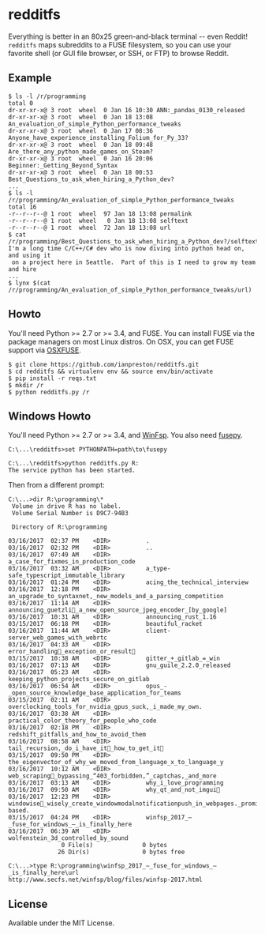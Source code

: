 # redditfs

Everything is better in an 80x25 green-and-black terminal -- even Reddit! `redditfs` maps subreddits to a FUSE filesystem, so you can use your favorite shell (or GUI file browser, or SSH, or FTP) to browse Reddit.

## Example

    $ ls -l /r/programming
    total 0
    dr-xr-xr-x@ 3 root  wheel  0 Jan 16 10:30 ANN:_pandas_0130_released
    dr-xr-xr-x@ 3 root  wheel  0 Jan 18 13:08 An_evaluation_of_simple_Python_performance_tweaks
    dr-xr-xr-x@ 3 root  wheel  0 Jan 17 08:36 Anyone_have_experience_installing_Folium_for_Py_33?
    dr-xr-xr-x@ 3 root  wheel  0 Jan 18 09:48 Are_there_any_python_made_games_on_Steam?
    dr-xr-xr-x@ 3 root  wheel  0 Jan 16 20:06 Beginner:_Getting_Beyond_Syntax
    dr-xr-xr-x@ 3 root  wheel  0 Jan 18 00:53 Best_Questions_to_ask_when_hiring_a_Python_dev?
    ...
    $ ls -l /r/programming/An_evaluation_of_simple_Python_performance_tweaks
    total 16
    -r--r--r--@ 1 root  wheel  97 Jan 18 13:08 permalink
    -r--r--r--@ 1 root  wheel   0 Jan 18 13:08 selftext
    -r--r--r--@ 1 root  wheel  72 Jan 18 13:08 url
    $ cat /r/programming/Best_Questions_to_ask_when_hiring_a_Python_dev?/selftext
    I'm a long time C/C++/C# dev who is now diving into python head on, and using it
     on a project here in Seattle.  Part of this is I need to grow my team and hire 
    ...
    $ lynx $(cat /r/programming/An_evaluation_of_simple_Python_performance_tweaks/url)
    
## Howto

You'll need Python >= 2.7 or >= 3.4, and FUSE. You can install FUSE via the package managers on most Linux distros. On OSX, you can get FUSE support via [OSXFUSE](http://osxfuse.github.io/).

    $ git clone https://github.com/ianpreston/redditfs.git
    $ cd redditfs && virtualenv env && source env/bin/activate
    $ pip install -r reqs.txt
    $ mkdir /r
    $ python redditfs.py /r

## Windows Howto

You'll need Python >= 2.7 or >= 3.4, and [WinFsp](https://github.com/billziss-gh/winfsp/releases). You also need [fusepy](https://github.com/billziss-gh/fusepy).

    C:\...\redditfs>set PYTHONPATH=path\to\fusepy

    C:\...\redditfs>python redditfs.py R:
    The service python has been started.

Then from a different prompt:

    C:\...>dir R:\programming\*
     Volume in drive R has no label.
     Volume Serial Number is D9C7-94B3

     Directory of R:\programming

    03/16/2017  02:37 PM    <DIR>          .
    03/16/2017  02:32 PM    <DIR>          ..
    03/16/2017  07:49 AM    <DIR>          a_case_for_fixmes_in_production_code
    03/16/2017  03:32 AM    <DIR>          a_type-safe_typescript_immutable_library
    03/16/2017  01:24 PM    <DIR>          acing_the_technical_interview
    03/16/2017  12:18 PM    <DIR>          an_upgrade_to_syntaxnet,_new_models_and_a_parsing_competition
    03/16/2017  11:14 AM    <DIR>          announcing_guetzli_a_new_open_source_jpeg_encoder_[by_google]
    03/16/2017  10:31 AM    <DIR>          announcing_rust_1.16
    03/15/2017  06:18 PM    <DIR>          beautiful_racket
    03/16/2017  11:44 AM    <DIR>          client-server_web_games_with_webrtc
    03/16/2017  04:33 AM    <DIR>          error_handling_exception_or_result
    03/15/2017  10:38 AM    <DIR>          gitter_+_gitlab_=_win
    03/16/2017  07:13 AM    <DIR>          gnu_guile_2.2.0_released
    03/16/2017  05:23 AM    <DIR>          keeping_python_projects_secure_on_gitlab
    03/16/2017  06:54 AM    <DIR>          opus_-_open_source_knowledge_base_application_for_teams
    03/15/2017  02:11 AM    <DIR>          overclocking_tools_for_nvidia_gpus_suck,_i_made_my_own.
    03/16/2017  03:38 AM    <DIR>          practical_color_theory_for_people_who_code
    03/16/2017  02:18 PM    <DIR>          redshift_pitfalls_and_how_to_avoid_them
    03/16/2017  08:58 AM    <DIR>          tail_recursion,_do_i_have_it_how_to_get_it
    03/15/2017  09:50 PM    <DIR>          the_eigenvector_of_why_we_moved_from_language_x_to_language_y
    03/16/2017  10:12 AM    <DIR>          web_scraping_bypassing_“403_forbidden,”_captchas,_and_more
    03/16/2017  03:13 AM    <DIR>          why_i_love_programming
    03/16/2017  09:50 AM    <DIR>          why_qt_and_not_imgui
    03/16/2017  12:23 PM    <DIR>          windowise_wisely_create_windowmodalnotificationpush_in_webpages._promise-based.
    03/15/2017  04:24 PM    <DIR>          winfsp_2017_–_fuse_for_windows_–_is_finally_here
    03/16/2017  06:39 AM    <DIR>          wolfenstein_3d_controlled_by_sound
                   0 File(s)              0 bytes
                  26 Dir(s)               0 bytes free

    C:\...>type R:\programming\winfsp_2017_–_fuse_for_windows_–_is_finally_here\url
    http://www.secfs.net/winfsp/blog/files/winfsp-2017.html

## License

Available under the MIT License.
